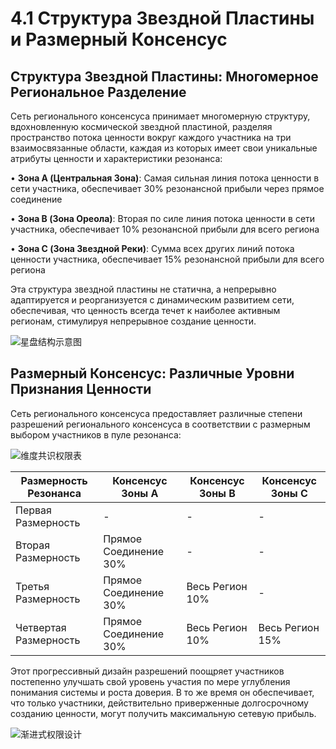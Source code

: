 # 4.1 Структура Звездной Пластины и Размерный Консенсус

## Структура Звездной Пластины: Многомерное Региональное Разделение

Сеть регионального консенсуса принимает многомерную структуру, вдохновленную космической звездной пластиной, разделяя пространство потока ценности вокруг каждого участника на три взаимосвязанные области, каждая из которых имеет свои уникальные атрибуты ценности и характеристики резонанса:

• **Зона A (Центральная Зона)**: Самая сильная линия потока ценности в сети участника, обеспечивает 30% резонансной прибыли через прямое соединение

• **Зона B (Зона Ореола)**: Вторая по силе линия потока ценности в сети участника, обеспечивает 10% резонансной прибыли для всего региона

• **Зона C (Зона Звездной Реки)**: Сумма всех других линий потока ценности участника, обеспечивает 15% резонансной прибыли для всего региона

Эта структура звездной пластины не статична, а непрерывно адаптируется и реорганизуется с динамическим развитием сети, обеспечивая, что ценность всегда течет к наиболее активным регионам, стимулируя непрерывное создание ценности.

![星盘结构示意图](/images/图5.svg)

## Размерный Консенсус: Различные Уровни Признания Ценности

Сеть регионального консенсуса предоставляет различные степени разрешений регионального консенсуса в соответствии с размерным выбором участников в пуле резонанса:

![维度共识权限表](/images/图6.svg)

| Размерность Резонанса | Консенсус Зоны A | Консенсус Зоны B | Консенсус Зоны C |
|---------|---------|---------|---------|
| Первая Размерность | - | - | - |
| Вторая Размерность | Прямое Соединение 30% | - | - |
| Третья Размерность | Прямое Соединение 30% | Весь Регион 10% | - |
| Четвертая Размерность | Прямое Соединение 30% | Весь Регион 10% | Весь Регион 15% |

Этот прогрессивный дизайн разрешений поощряет участников постепенно улучшать свой уровень участия по мере углубления понимания системы и роста доверия. В то же время он обеспечивает, что только участники, действительно приверженные долгосрочному созданию ценности, могут получить максимальную сетевую прибыль.

![渐进式权限设计](/images/图7.svg)